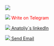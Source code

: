<img src="https://u.jimcdn.com/cms/o/s5a799563da949f43/emotion/crop/header.jpg?t=1318437784">

<a href="https://t.me/a_sid_ks" style="color:red; text-decoration:none;"><img src="https://github.com/sidhtc510/githubSettings/blob/main/telegram.png"> Write on Telegram</a>

<a href="https://www.linkedin.com/in/sidhtc510/"><img src="https://github.com/sidhtc510/githubSettings/blob/main/linkedin.png"> Anatoliy`s linkedIn</a>

<a href="mailto:sidhtc510@gmail.com"><img src="https://github.com/sidhtc510/githubSettings/blob/main/mail.png"> Send Email</a>
